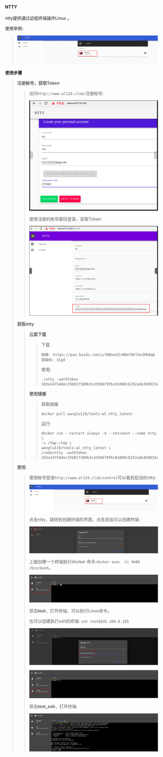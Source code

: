 
#### NTTY

ntty提供通过远程终端操作Linux 。

使用举例:

>![](./images/t.gif)

**使用步骤**

>**注册帐号，获取Token**
>
>>访问`http://www.wl119.club/`注册帐号:
>>
>>![](./images/use_doc_1.png)
>>
>>使用注册的帐号密码登录，获取Token:
>>
>>![](./images/use_doc_2.png)
>
>**获取ntty**
>
>>**云盘下载**
>>
>>>下载
>>>
>>>```
>>>链接: https://pan.baidu.com/s/1N0xo15rNDef8hlhw3Hb0qA 
>>>提取码: 31gd 
>>>```
>>>
>>>使用:
>>>
>>>```
>>>./ntty -authToken 3d3a14754dec25b817389b3c2d36679f6c81080c6252ade3b9815a584f28e1ae
>>>```
>>>
>>>
>>
>>
>>
>>**使用镜像**
>>
>>>获取镜像
>>>
>>>```
>>>docker pull wanglu119/tools:wl_ntty_latest
>>>```
>>>
>>>运行:
>>>
>>>```
>>>docker run --restart always -d --net=host --name ntty \
>>>-v /tmp:/tmp \
>>>wanglu119/tools:wl_ntty_latest \
>>>/code/ntty -authToken 3d3a14754dec25b817389b3c2d36679f6c81080c6252ade3b9815a584f28e1ae
>>>```
>>>
>>>
>>
>>
>
>**使用**
>
>>使用帐号登录`http://www.wl119.club/control`可以看到启动的ntty:
>>
>>![](./images/1.png)
>>
>>点击ntty，跳转到创建终端的界面，点击添加可以创建终端:
>>
>>![](./images/2.png)
>>
>>上面创建一个终端执行docker 命令:`docker exec -ti 9480 /bin/bash`。
>>
>>![](./images/3.png)
>>
>>双击**test**，打开终端，可以执行Linux命令。
>>
>>也可以创建执行ssh的终端: `ssh root@192.168.0.105`
>>
>>![](./images/4.png)
>>
>>![](./images/5.png)
>>
>>双击**test_ssh**，打开终端:
>>
>>![](./images/6.png)
>>
>>
>
>






























